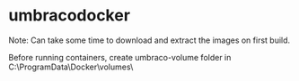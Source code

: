 # umbracodocker

Note: Can take some time to download and extract the images on first build.

Before running containers, create umbraco-volume folder in C:\ProgramData\Docker\volumes\
